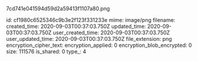 7cd741e041594d59d2a59413f1107a80.png

id: cf1980c6525346c9b3e2f123f331233e
mime: image/png
filename: 
created_time: 2020-09-03T00:37:03.750Z
updated_time: 2020-09-03T00:37:03.750Z
user_created_time: 2020-09-03T00:37:03.750Z
user_updated_time: 2020-09-03T00:37:03.750Z
file_extension: png
encryption_cipher_text: 
encryption_applied: 0
encryption_blob_encrypted: 0
size: 111576
is_shared: 0
type_: 4